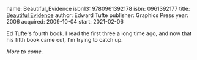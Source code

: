 name: Beautiful_Evidence
isbn13: 9780961392178
isbn: 0961392177
title: [Beautiful Evidence](http://amzn.com/0961392177)
author: Edward Tufte
publisher: Graphics Press
year: 2006
acquired: 2009-10-04
start: 2021-02-06

Ed Tufte's fourth book.  I read the first three a long time ago, and now that
his fifth book came out, I'm trying to catch up.

_More to come._
